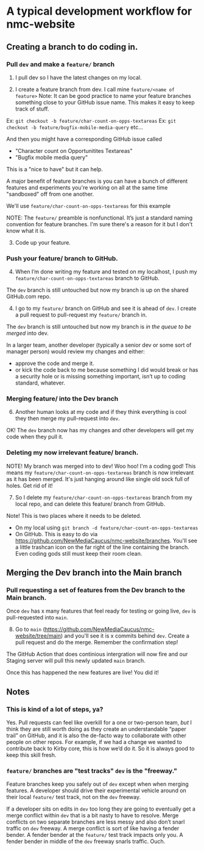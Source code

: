 # A typical development workflow for nmc-website 

## Creating a branch to do coding in.

### Pull `dev` and make a `feature/` branch
1. I pull dev so I have the latest changes on my local.

2. I create a feature branch from dev. I call mine `feature/<name of feature>` 
Note: It can be good practice to name your feature branches something close to your GitHub issue name. This makes it easy to keep track of stuff.

Ex: `git checkout -b feature/char-count-on-opps-textareas`
Ex: `git checkout -b feature/bugfix-mobile-media-query`
etc…

And then you might have a corresponding GitHub issue called
- "Character count on Opportunitites Textareas"
- "Bugfix mobile media query"

This is a "nice to have" but it can help.

A major benefit of feature branches is you can have a bunch of different features and experiments you're working on all at the same time "sandboxed" off from one another.

We'll use `feature/char-count-on-opps-textareas` for this example

NOTE: The `feature/` preamble is nonfunctional. It’s just a standard naming convention for feature branches. I'm sure there's a reason for it but I don't know what it is.

3. Code up your feature.

### Push your feature/ branch to GitHub.
4. When I’m done writing my feature and tested on my localhost, I push my `feature/char-count-on-opps-textareas` branch to GitHub. 

The `dev` branch is still untouched but now my branch is up on the shared GitHub.com repo.

4. I go to my `feature/` branch on GitHub and see it is ahead of `dev`. I create a pull request to pull-request my `feature/` branch in. 

The `dev` branch is still untouched but now my branch is *in the queue to be merged* into dev.

In a larger team, another developer (typically a senior dev or some sort of manager person) would review my changes and either:
- approve the code and merge it. 
- or kick the code back to me because something I did would break or has a security hole or is missing something important, isn’t up to coding standard, whatever.

### Merging feature/ into the Dev branch
6. Another human looks at my code and if they think everything is cool they then merge my pull-request into `dev`.

OK! The `dev` branch now has my changes and other developers will get my code when they pull it.

### Deleting my now irrelevant feature/ branch.
NOTE! My branch was merged into to dev! Woo hoo! I'm a coding god! This means my `feature/char-count-on-opps-textareas` branch is now irrelevant as it has been merged. It's just hanging around like single old sock full of holes. Get rid of it!

7. So I  delete my `feature/char-count-on-opps-textareas` branch from my local repo, and can delete this feature/ branch from GitHub.

Note! This is two places where it needs to be deleted. 
- On my local using `git branch -d feature/char-count-on-opps-textareas`
- On GitHub. This is easy to do via https://github.com/NewMediaCaucus/nmc-website/branches. You'll see a little trashcan icon on the far right of the line containing the branch. Even coding gods still must keep their room clean.

## Merging the Dev branch into the Main branch
### Pull requesting a set of features from the Dev branch to the Main branch.
Once `dev` has x many features that feel ready for testing or going live, `dev` is pull-requested into `main`.

8. Go to `main` (https://github.com/NewMediaCaucus/nmc-website/tree/main) and you'll see it is x commits behind `dev`.
Create a pull request and do the merge. Remember the confirmation step!

The GitHub Action that does continious intergration will now fire and our Staging server will pull this newly updated `main` branch.

Once this has happened the new features are live! You did it!

## Notes
### This is kind of a lot of steps, ya?
Yes. Pull requests can feel like overkill for a one or two-person team, *but* I think they are still worth doing as they create an understandable “paper trail” on GitHub, and it is also the de-facto way to collaborate with other people on other repos. For example, if we had a change we wanted to contribute back to Kirby core, this is how we’d do it. So it is always good to keep this skill fresh.

### `feature/` branches are "test tracks" `dev` is the "freeway."
Feature branches keep you safely out of `dev` except when when merging features. A developer should drive their experimental vehicle around on their local `feature/` test track, not on the `dev` freeway.

If a developer sits on edits in `dev` too long they are going to eventually get a merge conflict within `dev` that is a bit nasty to have to resolve. Merge conflicts on two separate branches are less messy and also don’t snarl traffic on `dev` freeway. A merge conflict is sort of like having a fender bender. A fender bender at the `feature/` test track impacts only you. A fender bender in middle of the `dev` freeway snarls traffic. Ouch.